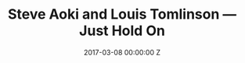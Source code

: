 ---
title: Steve Aoki and Louis Tomlinson — Just Hold On
date: 2017-03-08 00:00:00 Z
categories:
- promo
position: 18
is-front: false
image: "/uploads/steve-aoki-louis-tomlinson-just-hold-on.jpg"
vimeo: 207462876
director: Bradley + Pablo
production-company: Pulse Films
equipment: Alexa Mini + Kowa Anamorphic's
layout: project
---